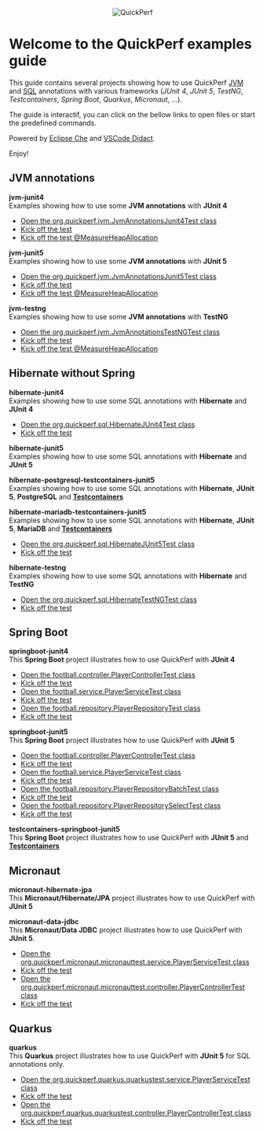 <div align="center">
<img src="https://pbs.twimg.com/profile_banners/926219963333038086/1518645789" alt="QuickPerf"/>
</div>

# Welcome to the QuickPerf examples guide
This guide contains several projects showing how to use QuickPerf [JVM](https://github.com/quick-perf/doc/wiki/JVM-annotations) and [SQL](https://github.com/quick-perf/doc/wiki/SQL-annotations) annotations with various frameworks (*JUnit 4*, *JUnit 5*, *TestNG*, *Testcontainers*, *Spring Boot*, *Quarkus*, *Micronaut*, ...).

The guide is interactif, you can click on the bellow links to open files or start the predefined commands.

Powered by [Eclipse Che](https://www.eclipse.org/che/) and [VSCode Didact](https://github.com/redhat-developer/vscode-didact).

Enjoy!

## JVM annotations

**jvm-junit4**<br>
Examples showing how to use some **JVM annotations** with **JUnit 4**

- [Open the org.quickperf.jvm.JvmAnnotationsJunit4Test class](didact://?commandId=vscode.open&projectFilePath=quickperf-examples%2Fjvm-junit4%2Fsrc%2Ftest%2Fjava%2Forg%2Fquickperf%2Fjvm%2FJvmAnnotationsJunit4Test.java&number=2)
- [Kick off the test](didact://?commandId=workbench.action.tasks.runTask&text=JvmAnnotationsJunit4Test.java)
- [Kick off the test @MeasureHeapAllocation](didact://?commandId=workbench.action.tasks.runTask&text=JvmAnnotationsJunit4Test.java%20%2F%20%40MeasureHeapAllocation)

**jvm-junit5**<br>
Examples showing how to use some **JVM annotations** with **JUnit 5**

- [Open the org.quickperf.jvm.JvmAnnotationsJunit5Test class](didact://?commandId=vscode.open&projectFilePath=quickperf-examples%2Fjvm-junit5%2Fsrc%2Ftest%2Fjava%2Forg%2Fquickperf%2Fjvm%2FJvmAnnotationsJunit5Test.java&number=2)
- [Kick off the test](didact://?commandId=workbench.action.tasks.runTask&text=JvmAnnotationsJunit5Test.java)
- [Kick off the test @MeasureHeapAllocation](didact://?commandId=workbench.action.tasks.runTask&text=JvmAnnotationsJunit5Test.java%20%2F%20%40MeasureHeapAllocation)

**jvm-testng**<br>
Examples showing how to use some **JVM annotations** with **TestNG**

- [Open the org.quickperf.jvm.JvmAnnotationsTestNGTest class](didact://?commandId=vscode.open&projectFilePath=quickperf-examples%2Fjvm-testng%2Fsrc%2Ftest%2Fjava%2Forg%2Fquickperf%2Fjvm%2FJvmAnnotationsTestNGTest.java&number=2)
- [Kick off the test](didact://?commandId=workbench.action.tasks.runTask&text=JvmAnnotationsTestNGTest.java)
- [Kick off the test @MeasureHeapAllocation](didact://?commandId=workbench.action.tasks.runTask&text=JvmAnnotationsTestNGTest.java%20%2F%20%40MeasureHeapAllocation)


## Hibernate without Spring

**hibernate-junit4**<br>
Examples showing how to use some SQL annotations with **Hibernate** and **JUnit 4**

- [Open the org.quickperf.sql.HibernateJUnit4Test class](didact://?commandId=vscode.open&projectFilePath=quickperf-examples%2Fhibernate-junit4%2Fsrc%2Ftest%2Fjava%2Forg%2Fquickperf%2Fsql%2FHibernateJUnit4Test.java&number=2)
- [Kick off the test](didact://?commandId=workbench.action.tasks.runTask&text=Hibernate%20JUnit%204)

**hibernate-junit5**<br>
Examples showing how to use some SQL annotations with **Hibernate** and **JUnit 5**

**hibernate-postgresql-testcontainers-junit5**<br>
Examples showing how to use some SQL annotations with **Hibernate**, **JUnit 5**, **PostgreSQL** and [**Testcontainers**](https://www.testcontainers.org)

**hibernate-mariadb-testcontainers-junit5**<br>
Examples showing how to use some SQL annotations with **Hibernate**, **JUnit 5**, **MariaDB** and [**Testcontainers**](https://www.testcontainers.org)

- [Open the org.quickperf.sql.HibernateJUnit5Test class](didact://?commandId=vscode.open&projectFilePath=quickperf-examples%2Fhibernate-junit5%2Fsrc%2Ftest%2Fjava%2Forg%2Fquickperf%2Fsql%2FHibernateJUnit5Test.java&number=2)
- [Kick off the test](didact://?commandId=workbench.action.tasks.runTask&text=Hibernate%20JUnit%205)

**hibernate-testng**<br>
Examples showing how to use some SQL annotations with **Hibernate** and **TestNG**

- [Open the org.quickperf.sql.HibernateTestNGTest class](didact://?commandId=vscode.open&projectFilePath=quickperf-examples%2Fhibernate-testng%2Fsrc%2Ftest%2Fjava%2Forg%2Fquickperf%2Fsql%2FHibernateTestNGTest.java&number=2)
- [Kick off the test](didact://?commandId=workbench.action.tasks.runTask&text=Hibernate%20TestNG)

## Spring Boot
**springboot-junit4**<br>
This **Spring Boot** project illustrates how to use QuickPerf with **JUnit 4** 

- [Open the football.controller.PlayerControllerTest class](didact://?commandId=vscode.open&projectFilePath=quickperf-examples%2Fspringboot-junit4%2Fsrc%2Ftest%2Fjava%2Ffootball%2Fcontroller%2FPlayerControllerTest.java&number=2)
- [Kick off the test](didact://?commandId=workbench.action.tasks.runTask&text=Spring%20Boot%20Contoller%20JUnit%204)
- [Open the football.service.PlayerServiceTest class](didact://?commandId=vscode.open&projectFilePath=quickperf-examples%2Fspringboot-junit4%2Fsrc%2Ftest%2Fjava%2Ffootball%2Fservice%2FPlayerServiceTest.java&number=2)
- [Kick off the test](didact://?commandId=workbench.action.tasks.runTask&text=Spring%20Boot%20Service%20JUnit%204)
- [Open the football.repository.PlayerRepositoryTest class](didact://?commandId=vscode.open&projectFilePath=quickperf-examples%2Fspringboot-junit4%2Fsrc%2Ftest%2Fjava%2Ffootball%2Frepository%2FPlayerRepositoryTest.java&number=2)
- [Kick off the test](didact://?commandId=workbench.action.tasks.runTask&text=Spring%20Boot%20Repository%20JUnit%204)


**springboot-junit5**<br>
This **Spring Boot** project illustrates how to use QuickPerf with **JUnit 5**

- [Open the football.controller.PlayerControllerTest class](didact://?commandId=vscode.open&projectFilePath=quickperf-examples%2Fspringboot-junit5%2Fsrc%2Ftest%2Fjava%2Ffootball%2Fcontroller%2FPlayerControllerTest.java&number=2)
- [Kick off the test](didact://?commandId=workbench.action.tasks.runTask&text=Spring%20Boot%20Contoller%20JUnit%205)
- [Open the football.service.PlayerServiceTest class](didact://?commandId=vscode.open&projectFilePath=quickperf-examples%2Fspringboot-junit5%2Fsrc%2Ftest%2Fjava%2Ffootball%2Fservice%2FPlayerServiceTest.java&number=2)
- [Kick off the test](didact://?commandId=workbench.action.tasks.runTask&text=Spring%20Boot%20Service%20JUnit%205)
- [Open the football.repository.PlayerRepositoryBatchTest class](didact://?commandId=vscode.open&projectFilePath=quickperf-examples%2Fspringboot-junit5%2Fsrc%2Ftest%2Fjava%2Ffootball%2Frepository%2FPlayerRepositoryBatchTest.java&number=2)
- [Kick off the test](didact://?commandId=workbench.action.tasks.runTask&text=Spring%20Boot%20Repository%20Batch%20JUnit%205)
- [Open the football.repository.PlayerRepositorySelectTest class](didact://?commandId=vscode.open&projectFilePath=quickperf-examples%2Fspringboot-junit5%2Fsrc%2Ftest%2Fjava%2Ffootball%2Frepository%2FPlayerRepositorySelectTest.java&number=2)
- [Kick off the test](didact://?commandId=workbench.action.tasks.runTask&text=Spring%20Boot%20Repository%20Select%20JUnit%205)


**testcontainers-springboot-junit5**<br>
This **Spring Boot** project illustrates how to use QuickPerf with **JUnit 5** and [**Testcontainers**](https://www.testcontainers.org)


## Micronaut
**micronaut-hibernate-jpa**<br>
This **Micronaut/Hibernate/JPA** project illustrates how to use QuickPerf with **JUnit 5** 



**micronaut-data-jdbc**<br>
This **Micronaut/Data JDBC** project illustrates how to use QuickPerf with **JUnit 5**. 

- [Open the org.quickperf.micronaut.micronauttest.service.PlayerServiceTest class](didact://?commandId=vscode.open&projectFilePath=quickperf-examples%2Fmicronaut-data-jdbc%2Fsrc%2Ftest%2Fjava%2Forg%2Fquickperf%2Fmicronaut%2Fmicronauttest%2Fservice%2FPlayerServiceTest.java&number=2)
- [Kick off the test](didact://?commandId=workbench.action.tasks.runTask&text=Micronaut%20Data%20N%2B1%20select)
- [Open the org.quickperf.micronaut.micronauttest.controller.PlayerControllerTest class](didact://?commandId=vscode.open&projectFilePath=quickperf-examples%2Fmicronaut-data-jdbc%2Fsrc%2Ftest%2Fjava%2Forg%2Fquickperf%2Fmicronaut%2Fmicronauttest%2Fcontroller%2FPlayerControllerTest.java&number=2)
- [Kick off the test](didact://?commandId=workbench.action.tasks.runTask&text=Micronaut%20Data%20HTTP)



## Quarkus
**quarkus**<br>
This **Quarkus** project illustrates how to use QuickPerf with **JUnit 5** for SQL annotations only. 

- [Open the org.quickperf.quarkus.quarkustest.service.PlayerServiceTest class](didact://?commandId=vscode.open&projectFilePath=quickperf-examples%2Fquarkus%2Fsrc%2Ftest%2Fjava%2Forg%2Fquickperf%2Fquarkus%2Fquarkustest%2Fservice%2FPlayerServiceTest.java&number=2)
- [Kick off the test](didact://?commandId=workbench.action.tasks.runTask&text=Quarkus%20N%2B1%20select)
- [Open the org.quickperf.quarkus.quarkustest.controller.PlayerControllerTest class](didact://?commandId=vscode.open&projectFilePath=quickperf-examples%2Fquarkus%2Fsrc%2Ftest%2Fjava%2Forg%2Fquickperf%2Fquarkus%2Fquarkustest%2Fcontroller%2FPlayerControllerTest.java&number=2)
- [Kick off the test](didact://?commandId=workbench.action.tasks.runTask&text=Quarkus%20http%20test)

